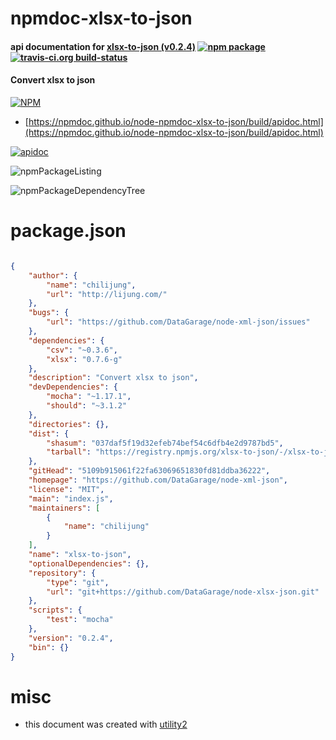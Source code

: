 # npmdoc-xlsx-to-json

#### api documentation for  [xlsx-to-json (v0.2.4)](https://github.com/DataGarage/node-xml-json)  [![npm package](https://img.shields.io/npm/v/npmdoc-xlsx-to-json.svg?style=flat-square)](https://www.npmjs.org/package/npmdoc-xlsx-to-json) [![travis-ci.org build-status](https://api.travis-ci.org/npmdoc/node-npmdoc-xlsx-to-json.svg)](https://travis-ci.org/npmdoc/node-npmdoc-xlsx-to-json)

#### Convert xlsx to json

[![NPM](https://nodei.co/npm/xlsx-to-json.png?downloads=true&downloadRank=true&stars=true)](https://www.npmjs.com/package/xlsx-to-json)

- [https://npmdoc.github.io/node-npmdoc-xlsx-to-json/build/apidoc.html](https://npmdoc.github.io/node-npmdoc-xlsx-to-json/build/apidoc.html)

[![apidoc](https://npmdoc.github.io/node-npmdoc-xlsx-to-json/build/screenCapture.buildCi.browser.%252Ftmp%252Fbuild%252Fapidoc.html.png)](https://npmdoc.github.io/node-npmdoc-xlsx-to-json/build/apidoc.html)

![npmPackageListing](https://npmdoc.github.io/node-npmdoc-xlsx-to-json/build/screenCapture.npmPackageListing.svg)

![npmPackageDependencyTree](https://npmdoc.github.io/node-npmdoc-xlsx-to-json/build/screenCapture.npmPackageDependencyTree.svg)



# package.json

```json

{
    "author": {
        "name": "chilijung",
        "url": "http://lijung.com/"
    },
    "bugs": {
        "url": "https://github.com/DataGarage/node-xml-json/issues"
    },
    "dependencies": {
        "csv": "~0.3.6",
        "xlsx": "0.7.6-g"
    },
    "description": "Convert xlsx to json",
    "devDependencies": {
        "mocha": "~1.17.1",
        "should": "~3.1.2"
    },
    "directories": {},
    "dist": {
        "shasum": "037daf5f19d32efeb74bef54c6dfb4e2d9787bd5",
        "tarball": "https://registry.npmjs.org/xlsx-to-json/-/xlsx-to-json-0.2.4.tgz"
    },
    "gitHead": "5109b915061f22fa63069651830fd81ddba36222",
    "homepage": "https://github.com/DataGarage/node-xml-json",
    "license": "MIT",
    "main": "index.js",
    "maintainers": [
        {
            "name": "chilijung"
        }
    ],
    "name": "xlsx-to-json",
    "optionalDependencies": {},
    "repository": {
        "type": "git",
        "url": "git+https://github.com/DataGarage/node-xlsx-json.git"
    },
    "scripts": {
        "test": "mocha"
    },
    "version": "0.2.4",
    "bin": {}
}
```



# misc
- this document was created with [utility2](https://github.com/kaizhu256/node-utility2)
